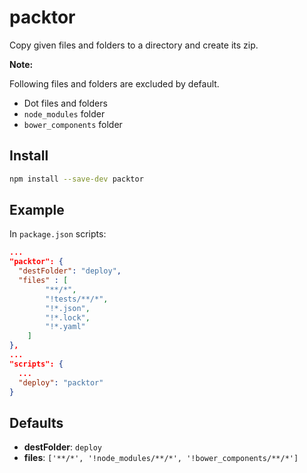 # packtor

Copy given files and folders to a directory and create its zip.

**Note:**

Following files and folders are excluded by default.

* Dot files and folders
* `node_modules` folder
* `bower_components` folder

## Install

```sh
npm install --save-dev packtor
```
## Example

In `package.json` scripts:

```json
...
"packtor": {
  "destFolder": "deploy",
  "files" : [
		"**/*",
		"!tests/**/*",
		"!*.json",
		"!*.lock",
		"!*.yaml"
	]
},
...
"scripts": {
  ...
  "deploy": "packtor"
}
```

## Defaults

- **destFolder**: `deploy`
- **files**: `['**/*', '!node_modules/**/*', '!bower_components/**/*']`